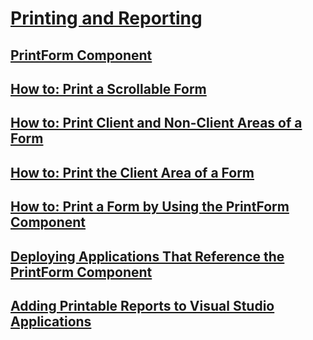 # [Printing and Reporting](printing-and-reporting.md)
## [PrintForm Component](printform-component.md)
## [How to: Print a Scrollable Form](how-to-print-a-scrollable-form.md)
## [How to: Print Client and Non-Client Areas of a Form](how-to-print-client-and-non-client-areas-of-a-form.md)
## [How to: Print the Client Area of a Form](how-to-print-the-client-area-of-a-form.md)
## [How to: Print a Form by Using the PrintForm Component](how-to-print-a-form-by-using-the-printform-component.md)
## [Deploying Applications That Reference the PrintForm Component](deploying-applications-that-reference-the-printform-component.md)
## [Adding Printable Reports to Visual Studio Applications](adding-printable-reports-to-visual-studio-applications.md)
